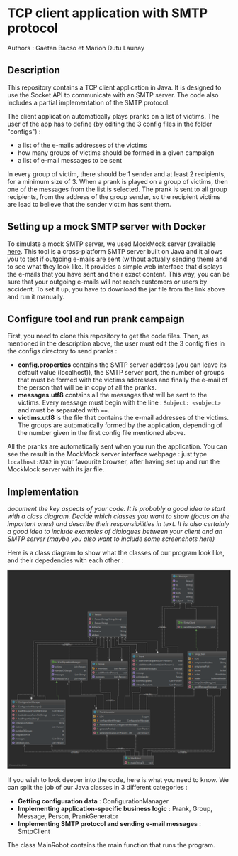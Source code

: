 # TCP client application with SMTP protocol

Authors : Gaetan Bacso et Marion Dutu Launay

## Description

This repository contains a TCP client application in Java. It is designed to use the Socket API to communicate with an SMTP server. The code also includes a partial implementation of the SMTP protocol.

The client application automatically plays pranks on a list of victims. The user of the app has to define (by editing the 3 config files in the folder "configs") : 
- a list of the e-mails addresses of the victims
- how many groups of victims should be formed in a given campaign
- a list of e-mail messages to be sent

In every group of victim, there should be 1 sender and at least 2 recipients, for a minimum size of 3. When a prank is played on a group of victims, then one of the messages from the list is selected. The prank is sent to all group recipients, from the address of the group sender, so the recipient victims are lead to believe that the sender victim has sent them.


## Setting up a mock SMTP server with Docker

To simulate a mock SMTP server, we used MockMock server (available [here](https://github.com/tweakers/MockMock). This tool is a cross-platform SMTP server built on Java and it allows you to test if outgoing e-mails are sent (without actually sending them) and to see what they look like. It provides a simple web interface that displays the e-mails that you have sent and their exact content. This way, you can be sure that your outgoing e-mails will not reach customers or users by accident.
To set it up, you have to download the jar file from the link above and run it manually.


## Configure tool and run prank campaign

First, you need to clone this repository to get the code files. Then, as mentioned in the description above, the user must edit the 3 config files in the configs directory to send pranks :
- **config.properties** contains the SMTP server address (you can leave its default value (localhost)), the SMTP server port, the number of groups that must be formed with the victims addresses and finally the e-mail of the person that will be in copy of all the pranks.
- **messages.utf8** contains all the messages that will be sent to the victims. Every message must begin with the line : `Subject: <subject>` and must be separated with `==`.
- **victims.utf8** is the file that contains the e-mail addresses of the victims. The groups are automatically formed by the application, depending of the number given in the first config file mentioned above.

All the pranks are automatically sent when you run the application. You can see the result in the MockMock server interface webpage : just type `localhost:8282` in your favourite browser, after having set up and run the MockMock server with its jar file.

## Implementation
*document the key aspects of your code. It is probably a good idea to start with a class diagram. Decide which classes you want to show (focus on the important ones) and describe their responsibilities in text. It is also certainly a good idea to include examples of dialogues between your client and an SMTP server (maybe you also want to include some screenshots here)*

Here is a class diagram to show what the classes of our program look like, and their depedencies with each other :

![UML diagram](https://github.com/gaeba95/Teaching-HEIGVD-RES-2019-Labo-SMTP/blob/master/figures/UML.png)

If you wish to look deeper into the code, here is what you need to know. We can split the job of our Java classes in 3 different categories :
- **Getting configuration data** : ConfigurationManager
- **Implementing application-specific business logic** : Prank, Group, Message, Person, PrankGenerator
- **Implementing SMTP protocol and sending e-mail messages** : SmtpClient

The class MainRobot contains the main function that runs the program.
